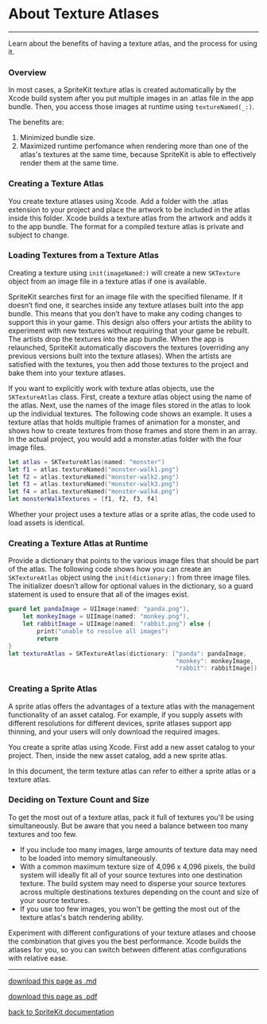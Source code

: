 # About Texture Atlases

----------------

Learn about the benefits of having a texture atlas, and the process for using it.

### Overview

In most cases, a SpriteKit texture atlas is created automatically by the Xcode build system after you put multiple images in an .atlas file in the app bundle. Then, you access those images at runtime using `textureNamed(_:)`.

The benefits are:

1. Minimized bundle size.
2. Maximized runtime perfomance when rendering more than one of the atlas's textures at the same time, because SpriteKit is able to effectively render them at the same time.

### Creating a Texture Atlas

You create texture atlases using Xcode. Add a folder with the .atlas extension to your project and place the artwork to be included in the atlas inside this folder. Xcode builds a texture atlas from the artwork and adds it to the app bundle. The format for a compiled texture atlas is private and subject to change.

### Loading Textures from a Texture Atlas

Creating a texture using `init(imageNamed:)` will create a new `SKTexture` object from an image file in a texture atlas if one is available.

SpriteKit searches first for an image file with the specified filename. If it doesn’t find one, it searches inside any texture atlases built into the app bundle. This means that you don’t have to make any coding changes to support this in your game. This design also offers your artists the ability to experiment with new textures without requiring that your game be rebuilt. The artists drop the textures into the app bundle. When the app is relaunched, SpriteKit automatically discovers the textures (overriding any previous versions built into the texture atlases). When the artists are satisfied with the textures, you then add those textures to the project and bake them into your texture atlases.

If you want to explicitly work with texture atlas objects, use the `SKTextureAtlas` class. First, create a texture atlas object using the name of the atlas. Next, use the names of the image files stored in the atlas to look up the individual textures. The following code shows an example. It uses a texture atlas that holds multiple frames of animation for a monster, and shows how to create textures from those frames and store them in an array. In the actual project, you would add a monster.atlas folder with the four image files.

```swift
let atlas = SKTextureAtlas(named: "monster")
let f1 = atlas.textureNamed("monster-walk1.png")
let f2 = atlas.textureNamed("monster-walk2.png")
let f3 = atlas.textureNamed("monster-walk3.png")
let f4 = atlas.textureNamed("monster-walk4.png")
let monsterWalkTextures = [f1, f2, f3, f4]
```

Whether your project uses a texture atlas or a sprite atlas, the code used to load assets is identical.

### Creating a Texture Atlas at Runtime

Provide a dictionary that points to the various image files that should be part of the atlas. The following code shows how you can create an `SKTextureAtlas` object using the `init(dictionary:)` from three image files. The initializer doesn’t allow for optional values in the dictionary, so a guard statement is used to ensure that all of the images exist.

```swift
guard let pandaImage = UIImage(named: "panda.png"),
    let monkeyImage = UIImage(named: "monkey.png"),
    let rabbitImage = UIImage(named: "rabbit.png") else {
        print("unable to resolve all images")
        return
}  
let textureAtlas = SKTextureAtlas(dictionary: ["panda": pandaImage,
                                               "monkey": monkeyImage,
                                               "rabbit": rabbitImage])
```

### Creating a Sprite Atlas

A sprite atlas offers the advantages of a texture atlas with the management functionality of an asset catalog. For example, if you supply assets with different resolutions for different devices, sprite atlases support app thinning, and your users will only download the required images.

You create a sprite atlas using Xcode. First add a new asset catalog to your project. Then, inside the new asset catalog, add a new sprite atlas.

In this document, the term texture atlas can refer to either a sprite atlas or a texture atlas.

### Deciding on Texture Count and Size

To get the most out of a texture atlas, pack it full of textures you'll be using simultaneously. But be aware that you need a balance between too many textures and too few.

- If you include too many images, large amounts of texture data may need to be loaded into memory simultaneously.
- With a common maximum texture size of 4,096 x 4,096 pixels, the build system will ideally fit all of your source textures into one destination texture. The build system may need to disperse your source textures across multiple destinations textures depending on the count and size of your source textures.
- If you use too few images, you won't be getting the most out of the texture atlas's batch rendering ability.

Experiment with different configurations of your texture atlases and choose the combination that gives you the best performance. Xcode builds the atlases for you, so you can switch between different atlas configurations with relative ease.

--------------------------

[download this page as .md](https://raw.githubusercontent.com/retrokid/retrokid.github.io/master/tech_notes/spritekit_documentation/058-sktexture-about-texture-atlases.md)

[download this page as .pdf](https://github.com/retrokid/retrokid.github.io/raw/master/tech_notes/spritekit_documentation/058-sktexture-about-texture-atlases.pdf)

[back to SpriteKit documentation](./spritekit-documentation)
